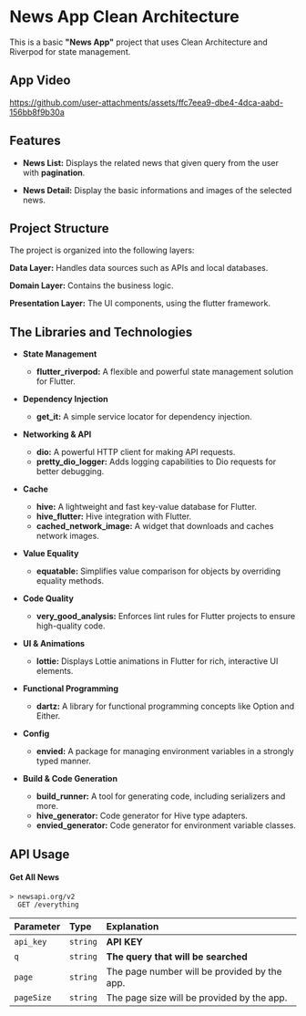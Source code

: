 
# News App Clean Architecture

This is a basic **"News App"** project that uses Clean Architecture and Riverpod for state management.

## App Video


https://github.com/user-attachments/assets/ffc7eea9-dbe4-4dca-aabd-156bb8f9b30a


## Features

* **News List:** Displays the related news that given query from the user with **pagination**.

* **News Detail:** Display the basic informations and images of the selected news.
 

## Project Structure

 
The project is organized into the following layers:

**Data Layer:** Handles data sources such as APIs and local databases.

**Domain Layer:** Contains the business logic.

**Presentation Layer:** The UI components, using the flutter framework.
## The Libraries and Technologies

* **State Management**
  * **flutter_riverpod:** A flexible and powerful state management solution for Flutter.

* **Dependency Injection**
  * **get_it:** A simple service locator for dependency injection.

* **Networking & API**
  * **dio:** A powerful HTTP client for making API requests.
  * **pretty_dio_logger:** Adds logging capabilities to Dio requests for better debugging.

* **Cache**
  * **hive:** A lightweight and fast key-value database for Flutter.
  * **hive_flutter:** Hive integration with Flutter.
  * **cached_network_image:** A widget that downloads and caches network images.

* **Value Equality**
  * **equatable:** Simplifies value comparison for objects by overriding equality methods.

* **Code Quality**
  * **very_good_analysis:** Enforces lint rules for Flutter projects to ensure high-quality code.

* **UI & Animations**
  * **lottie:** Displays Lottie animations in Flutter for rich, interactive UI elements.

* **Functional Programming**
  * **dartz:** A library for functional programming concepts like Option and Either.

* **Config**
  * **envied:** A package for managing environment variables in a strongly typed manner.

 

* **Build & Code Generation**
  * **build_runner:** A tool for generating code, including serializers and more.
  * **hive_generator:** Code generator for Hive type adapters.
  * **envied_generator:** Code generator for environment variable classes.

## API Usage

#### Get All News

```http 
> newsapi.org/v2
  GET /everything
```

| Parameter | Type     | Explanation                |
| :-------- | :------- | :------------------------- |
| `api_key` | `string` | **API KEY** |
| `q` | `string` | **The query that will be searched** |
| `page` | `string` | The page number will be provided by the app.|
| `pageSize` | `string` | The page size will be provided by the app.|



  
